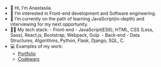 - 👋 Hi, I’m Anastasiia.
- 👀 I’m interested in Front-end development and Software engineering.
- 🌱 I’m currently on the path of learning JavaScript(in-depth) and interviewing for my next opportunity.
- 👩‍💻 My tech stack: 
       - Front-end - JavaScript(ES6), HTML, CSS (Less, Sass), React.js, Bootstrap, Webpack, Gulp.
       - Back-end - Data Structures, Algorithms, Python, Flask, Django, SQL, C.
- 💻 Examples of my work: 
  - [Portfolio](https://anastasiia-smith.github.io/)
  - [Codewars](https://www.codewars.com/users/anastasiiasmithdev)

